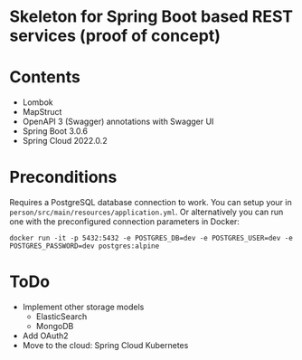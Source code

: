 # Skeleton for Spring Boot based REST services (proof of concept)
# Contents
* Lombok
* MapStruct
* OpenAPI 3 (Swagger) annotations with Swagger UI
* Spring Boot 3.0.6
* Spring Cloud 2022.0.2
# Preconditions
Requires a PostgreSQL database connection to work. You can setup your in `person/src/main/resources/application.yml`.
Or alternatively you can run one with the preconfigured connection parameters in Docker:
```
docker run -it -p 5432:5432 -e POSTGRES_DB=dev -e POSTGRES_USER=dev -e POSTGRES_PASSWORD=dev postgres:alpine 
```
# ToDo
* Implement other storage models
  * ElasticSearch
  * MongoDB
* Add OAuth2
* Move to the cloud: Spring Cloud Kubernetes
